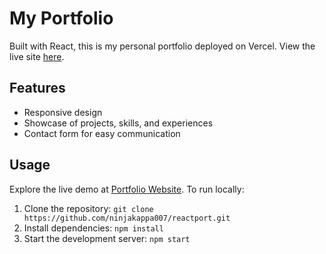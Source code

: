 # My Portfolio

Built with React, this is my personal portfolio deployed on Vercel. View the live site [here](https://ashutoshnayak.vercel.app/).

## Features

- Responsive design
- Showcase of projects, skills, and experiences
- Contact form for easy communication

## Usage

Explore the live demo at [Portfolio Website](https://ashutoshnayak.vercel.app/). To run locally:

1. Clone the repository: `git clone https://github.com/ninjakappa007/reactport.git`
2. Install dependencies: `npm install`
3. Start the development server: `npm start`
